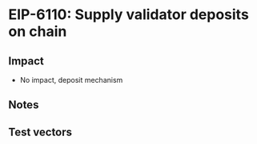 # EIP-6110: Supply validator deposits on chain

## Impact

- No impact, deposit mechanism

## Notes

## Test vectors

